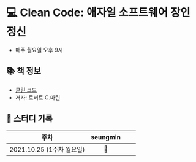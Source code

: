 # 💻 Clean Code: 애자일 소프트웨어 장인 정신

- 매주 월요일 오후 9시

## 📚 책 정보
- [클린 코드](http://www.yes24.com/Product/Goods/11681152)
- 저자: 로버트 C.마틴

## 📝 스터디 기록

|주차|seungmin|||
|:---:|:---:|:---:|:---:|
|2021.10.25 (1주차 월요일)|[:link:](https://github.com/Fortuna-Study/summarize-books/tree/main/clean-code/week_1/harang)|||
